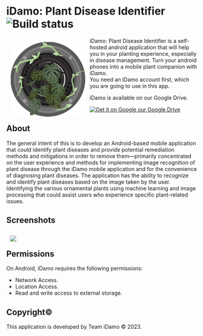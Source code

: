 # iDamo: Plant Disease Identifier ![Build status](https://github.com/wallabag/android-app/workflows/CI/badge.svg?branch=master)

<img src="https://github.com/Vedonic-BND/iDamo-App/blob/main/app/src/main/res/mipmap-xxxhdpi/ic_launcher_foreground.png" align="left"
width="200" hspace="10" vspace="10">

iDamo: Plant Disease Identifier is a self-hosted android application that will help you in your planting experience, especially in disease management.
Turn your android phones into a mobile plant companion with iDamo.  
You need an iDamo account first, which you are going to use in this app.

iDamo is available on our Google Drive.


<p align="left">
<a href="https://drive.google.com/file/d/11dc337tSHr94Kdw9rJlKOseBAnsT7JiF/view?usp=sharing">
    <img alt="Get it on Google our Google Drive"
        height="50"
        src="https://pngimg.com/uploads/google_drive/google_drive_PNG7.png" />
</a> 
</p>


## About

The general intent of this is to develop an Android-based mobile application that could identify plant diseases and provide potential remediation methods and mitigations in order to remove them—primarily concentrated on the user experience and methods for implementing image recognition of plant disease through the iDamo mobile application and for the convenience of diagnosing plant diseases. The application has the ability to recognize and identify plant diseases based on the image taken by the user. Identifying the various ornamental plants using machine learning and image processing that could assist users who experience specific plant-related issues.

## Screenshots
[<img src="/Screenshots.png" align="left"
width="400"
    hspace="10" vspace="10">](/Screenshots.png)

</br>

## Permissions

On Android, iDamo requires the following permissions:
- Network Access.
- Location Access.
- Read and write access to external storage.

## Copyright©

This application is developed by Team iDamo © 2023.
